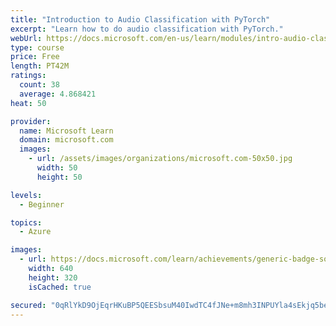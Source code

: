 ```yaml
---
title: "Introduction to Audio Classification with PyTorch"
excerpt: "Learn how to do audio classification with PyTorch."
webUrl: https://docs.microsoft.com/en-us/learn/modules/intro-audio-classification-pytorch/
type: course
price: Free
length: PT42M
ratings:
  count: 38
  average: 4.868421
heat: 50

provider:
  name: Microsoft Learn
  domain: microsoft.com
  images:
    - url: /assets/images/organizations/microsoft.com-50x50.jpg
      width: 50
      height: 50

levels:
  - Beginner

topics:
  - Azure

images:
  - url: https://docs.microsoft.com/learn/achievements/generic-badge-social.png
    width: 640
    height: 320
    isCached: true

secured: "0qRlYkD9OjEqrHKuBP5QEESbsuM40IwdTC4fJNe+m8mh3INPUYla4sEkjq5beWt+KK1cZeAgUYvmBcRRdqfoj3k3Jxhb5aUvlPLgJ+hlYHGGTj9ONeA57/Zu2h4fZYE1+Vyvs02Jw2LttuKg4foCk5Vl4mRcrHlNMKgQfvg/o2Qjic4vBuZZRtvhfDJ/GWA2rO+LxjrSn4uUVVfpBZhfNNYBPkJmGqgffHhvcq+cS7Z+SQTBu+8syeuRUk/5iNvbK4XGNvimWdHvMDEglHIFr5JUkre3c+28mgw+7wXau8kNkDqtP2pOTwD/VErc0Uy8Mkf4WZl1SLbWxcuWXJvfPGG3uxs1DTqP4ytyuf27TZwl5/lnov/MhmFRnX9Vo5QgryQzyCVdNCpvCxAB+UGca9+1nFczG6DdbfXU1waaPaY=;GjTjXYRHs36Y519/oSy+XA=="
---
```


